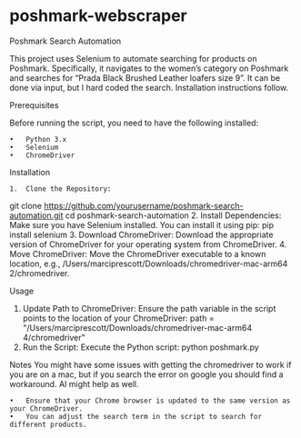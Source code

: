 # poshmark-webscraper

Poshmark Search Automation

This project uses Selenium to automate searching for products on Poshmark. Specifically, it navigates to the women’s category on Poshmark and searches for “Prada Black Brushed Leather loafers size 9”.  It can be done via input, but I hard coded the search. Installation instructions follow. 

Prerequisites

Before running the script, you need to have the following installed:

	•	Python 3.x
	•	Selenium
	•	ChromeDriver

Installation

	1.	Clone the Repository:
 git clone https://github.com/yourusername/poshmark-search-automation.git
cd poshmark-search-automation
	2.	Install Dependencies:
Make sure you have Selenium installed. You can install it using pip:
pip install selenium
3.	Download ChromeDriver:
Download the appropriate version of ChromeDriver for your operating system from ChromeDriver.
4.	Move ChromeDriver:
Move the ChromeDriver executable to a known location, e.g., /Users/marciprescott/Downloads/chromedriver-mac-arm64 2/chromedriver.

Usage

  1.	Update Path to ChromeDriver:
Ensure the path variable in the script points to the location of your ChromeDriver:
path = "/Users/marciprescott/Downloads/chromedriver-mac-arm64 4/chromedriver"
2.	Run the Script:
Execute the Python script:
python poshmark.py

Notes
You might have some issues with getting the chromedriver to work if you are on a mac, but if you search the error on google you should find a workaround.  AI might help as well. 

	•	Ensure that your Chrome browser is updated to the same version as your ChromeDriver.
	•	You can adjust the search term in the script to search for different products.
